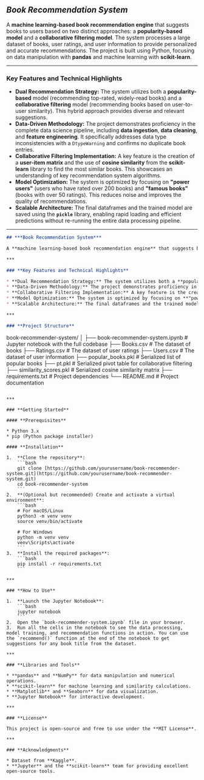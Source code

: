 ## ***Book Recommendation System***

A **machine learning-based book recommendation engine** that suggests books to users based on two distinct approaches: a **popularity-based model** and a **collaborative filtering model**. The system processes a large dataset of books, user ratings, and user information to provide personalized and accurate recommendations. The project is built using Python, focusing on data manipulation with **pandas** and machine learning with **scikit-learn**.

***

### **Key Features and Technical Highlights**

* **Dual Recommendation Strategy:** The system utilizes both a **popularity-based** model (recommending top-rated, widely-read books) and a **collaborative filtering** model (recommending books based on user-to-user similarity). This hybrid approach provides diverse and relevant suggestions.
* **Data-Driven Methodology:** The project demonstrates proficiency in the complete data science pipeline, including **data ingestion**, **data cleaning**, and **feature engineering**. It specifically addresses data type inconsistencies with a `DtypeWarning` and confirms no duplicate book entries.
* **Collaborative Filtering Implementation:** A key feature is the creation of a **user-item matrix** and the use of **cosine similarity** from the **scikit-learn** library to find the most similar books. This showcases an understanding of key recommendation system algorithms.
* **Model Optimization:** The system is optimized by focusing on **"power users"** (users who have rated over 200 books) and **"famous books"** (books with over 50 ratings). This reduces noise and improves the quality of recommendations.
* **Scalable Architecture:** The final dataframes and the trained model are saved using the **`pickle`** library, enabling rapid loading and efficient predictions without re-running the entire data processing pipeline.

***

```markdown
## ***Book Recommendation System***

A **machine learning-based book recommendation engine** that suggests books to users based on two distinct approaches: a **popularity-based model** and a **collaborative filtering model**. The system processes a large dataset of books, user ratings, and user information to provide personalized and accurate recommendations. The project is built using Python, focusing on data manipulation with **pandas** and machine learning with **scikit-learn**.

***

### **Key Features and Technical Highlights**

* **Dual Recommendation Strategy:** The system utilizes both a **popularity-based** model (recommending top-rated, widely-read books) and a **collaborative filtering** model (recommending books based on user-to-user similarity). This hybrid approach provides diverse and relevant suggestions.
* **Data-Driven Methodology:** The project demonstrates proficiency in the complete data science pipeline, including **data ingestion**, **data cleaning**, and **feature engineering**. It specifically addresses data type inconsistencies with a `DtypeWarning` and confirms no duplicate book entries.
* **Collaborative Filtering Implementation:** A key feature is the creation of a **user-item matrix** and the use of **cosine similarity** from the **scikit-learn** library to find the most similar books. This showcases an understanding of key recommendation system algorithms.
* **Model Optimization:** The system is optimized by focusing on **"power users"** (users who have rated over 200 books) and **"famous books"** (books with over 50 ratings). This reduces noise and improves the quality of recommendations.
* **Scalable Architecture:** The final dataframes and the trained model are saved using the **`pickle`** library, enabling rapid loading and efficient predictions without re-running the entire data processing pipeline.

***

### **Project Structure**

```

book-recommender-system/
│
├── book-recommender-system.ipynb \# Jupyter notebook with the full codebase
├── Books.csv \# The dataset of books
├── Ratings.csv \# The dataset of user ratings
├── Users.csv \# The dataset of user information
├── popular\_books.pkl \# Serialized list of popular books
├── pt.pkl \# Serialized pivot table for collaborative filtering
├── similarity\_scores.pkl \# Serialized cosine similarity matrix
├── requirements.txt \# Project dependencies
└── README.md \# Project documentation

````

***

### **Getting Started**

#### **Prerequisites**

* Python 3.x
* pip (Python package installer)

#### **Installation**

1.  **Clone the repository**:
    ```bash
    git clone [https://github.com/yourusername/book-recommender-system.git](https://github.com/yourusername/book-recommender-system.git)
    cd book-recommender-system
    ```
2.  **(Optional but recommended) Create and activate a virtual environment**:
    ```bash
    # For macOS/Linux
    python3 -m venv venv
    source venv/bin/activate
    
    # For Windows
    python -m venv venv
    venv\Scripts\activate
    ```
3.  **Install the required packages**:
    ```bash
    pip install -r requirements.txt
    ```

***

### **How to Use**

1.  **Launch the Jupyter Notebook**:
    ```bash
    jupyter notebook
    ```
2.  Open the `book-recommender-system.ipynb` file in your browser.
3.  Run all the cells in the notebook to see the data processing, model training, and recommendation functions in action. You can use the `recommend()` function at the end of the notebook to get suggestions for any book title from the dataset.

***

### **Libraries and Tools**

* **pandas** and **NumPy** for data manipulation and numerical operations.
* **scikit-learn** for machine learning and similarity calculations.
* **Matplotlib** and **Seaborn** for data visualization.
* **Jupyter Notebook** for interactive development.

***

### **License**

This project is open-source and free to use under the **MIT License**.

***

### **Acknowledgments**

* Dataset from **Kaggle**.
* **Jupyter** and the **scikit-learn** team for providing excellent open-source tools.
````

